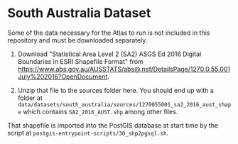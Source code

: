 # South Australia Dataset

Some of the data necessary for the Atlas to run is not included in this repository and must be downloaded separately.

1. Download "Statistical Area Level 2 (SA2) ASGS Ed 2016 Digital Boundaries in ESRI Shapefile Format" from https://www.abs.gov.au/AUSSTATS/abs@.nsf/DetailsPage/1270.0.55.001July%202016?OpenDocument.

2. Unzip that file to the sources folder here. You should end up with a folder at `data/datasets/south_australia/sources/1270055001_sa2_2016_aust_shape` which contains `SA2_2016_AUST.shp` among other files.

That shapefile is imported into the PostGIS database at start time by the script at `postgis-entrypoint-scripts/30_shp2pgsql.sh`.
